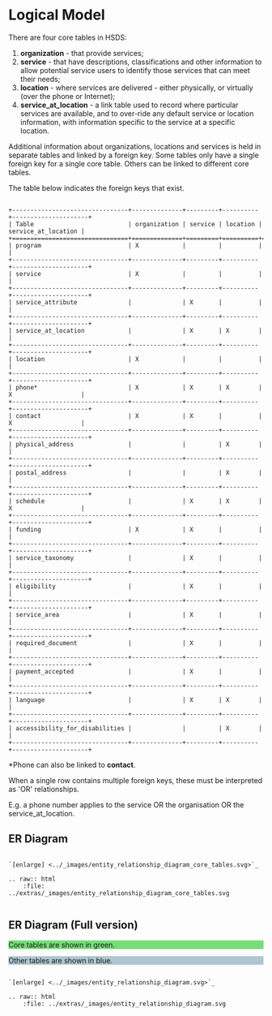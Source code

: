Logical Model
=============

There are four core tables in HSDS:

1. **organization** - that provide services;
2. **service** - that have descriptions, classifications and other information to allow potential service users to identify those services that can meet their needs;
3. **location** - where services are delivered - either physically, or virtually (over the phone or Internet);
4. **service_at_location** - a link table used to record where particular services are available, and to over-ride any default service or location information, with information specific to the service at a specific location.

Additional information about organizations, locations and services is held in separate tables and linked by a foreign key. Some tables only have a single foreign key for a single core table. Others can be linked to different core tables. 

The table below indicates the foreign keys that exist. 

```{eval-rst}

+--------------------------------+--------------+---------+----------+---------------------+
| Table                          | organization | service | location | service_at_location |
+================================+==============+=========+==========+=====================+
| program                        | X            |         |          |                     |
+--------------------------------+--------------+---------+----------+---------------------+
| service                        | X            |         |          |                     |
+--------------------------------+--------------+---------+----------+---------------------+
| service_attribute              |              | X       |          |                     |
+--------------------------------+--------------+---------+----------+---------------------+
| service_at_location            |              | X       | X        |                     |
+--------------------------------+--------------+---------+----------+---------------------+
| location                       | X            |         |          |                     |
+--------------------------------+--------------+---------+----------+---------------------+
| phone*                         | X            | X       | X        | X                   |
+--------------------------------+--------------+---------+----------+---------------------+
| contact                        | X            | X       |          | X                   |
+--------------------------------+--------------+---------+----------+---------------------+
| physical_address               |              |         | X        |                     |
+--------------------------------+--------------+---------+----------+---------------------+
| postal_address                 |              |         | X        |                     |
+--------------------------------+--------------+---------+----------+---------------------+
| schedule                       |              | X       | X        | X                   |
+--------------------------------+--------------+---------+----------+---------------------+
| funding                        | X            | X       |          |                     |
+--------------------------------+--------------+---------+----------+---------------------+
| service_taxonomy               |              | X       |          |                     |
+--------------------------------+--------------+---------+----------+---------------------+
| eligibility                    |              | X       |          |                     |
+--------------------------------+--------------+---------+----------+---------------------+
| service_area                   |              | X       |          |                     |
+--------------------------------+--------------+---------+----------+---------------------+
| required_document              |              | X       |          |                     |
+--------------------------------+--------------+---------+----------+---------------------+
| payment_accepted               |              | X       |          |                     |
+--------------------------------+--------------+---------+----------+---------------------+
| language                       |              | X       | X        |                     |
+--------------------------------+--------------+---------+----------+---------------------+
| accessibility_for_disabilities |              |         | X        |                     |
+--------------------------------+--------------+---------+----------+---------------------+

```

*Phone can also be linked to **contact**. 

When a single row contains multiple foreign keys, these must be interpreted as 'OR' relationships. 

E.g. a phone number applies to the service OR the organisation OR the service_at_location. 

## ER Diagram

```{eval-rst}

`[enlarge] <../_images/entity_relationship_diagram_core_tables.svg>`_

.. raw:: html
    :file: ../extras/_images/entity_relationship_diagram_core_tables.svg
    
```

## ER Diagram (Full version)

<div style="background-color: #77DD77;">

Core tables are shown in green.

</div>

<div style="background-color: #AEC6CF;">

Other tables are shown in blue.

</div>

```{eval-rst}

`[enlarge] <../_images/entity_relationship_diagram.svg>`_

.. raw:: html
    :file: ../extras/_images/entity_relationship_diagram.svg
    
```
